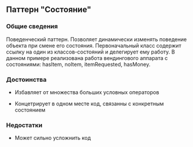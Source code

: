## Паттерн "Состояние"

### Общие сведения

Поведенческий паттерн. Позволяет динамически изменять поведение объекта при смене его состояния. Первоначальный класс содержит ссылку на один из классов-состояний и делегирует ему работу. В данном примере реализована работа вендингового аппарата с состояниями: hasItem, noItem, itemRequested, hasMoney.

### Достоинства

- Избавляет от множества больших условных операторов

- Концетрирует в одном месте код, связанны с конкретным состоянием

### Недостатки

-  Может сильно усложнить код